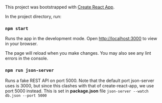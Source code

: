 
This project was bootstrapped with [Create React App](https://github.com/facebook/create-react-app).

In the project directory, run:

### `npm start`

Runs the app in the development mode.
Open [http://localhost:3000](http://localhost:3000) to view in your browser.

The page will reload when you make changes.
You may also see any lint errors in the console.

### `npm run json-server`

Runs a fake REST API on port 5000.
Note that the default port json-server uses is 3000, but since this clashes with that of create-react-app, we use port 5000 instead. This is set in **package.json** file `json-server --watch db.json --port 5000`